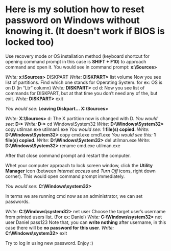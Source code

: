 # Here is my solution how to reset password on Windows without knowing it. (It doesn't work if BIOS is locked too)

Use recovery mode or OS installation method (keyboard shortcut for opening command prompt in this case is **SHIFT + F10**) to approach command and open it.
You would see in command prompt:
**x:\Sources>**

*Write:* **x:\Sources>** DISKPART
*Write:* **DISKPART>** list volume
Now you see list of partitions. Find which one stands for Operating System.
for ex: OS is on D (in “Ltr” column)
*Write:* **DISKPART>** cd d:
Now you see list of commands for DISKPART, but at that time you don’t need any of the, but exit.
*Write:* **DISKPART>** exit

*You would see:*
**Leaving Diskpart...
X:\Sources>**

*Write:* **X:\Sources>** d:
The X partition now is changed with D.
*You would see:* **D:\>**
*Write:* **D:\>** cd Windows\System32
*Write:* **D:\Windows\System32>** copy utilman.exe utilman1.exe
*You would see:*
		**1 file(s) copied.**
*Write:* **D:\Windows\System32>** copy cmd.exe cmd1.exe
*You would see this:*
		**1 file(s) copied.**
*Write:* **D:\Windows\System32>** del utilman.exe
*Write:* **D:\Windows\System32>** rename cmd.exe utilman.exe

After that close command prompt and restart the computer.

Whet your computer approach to lock screen window, click the **Utility Manager** icon (between *Internet access* and *Turn Off* icons, right down corner).
This would open command prompt immediately.

*You would see:*
**C:\Windows\system32>**

In terms we are running cmd now as an administrator, we can set passwords.

*Write:* **C:\Windows\system32>** net user 
Choose the target user’s username from printed users list. (For ex: Daniel)
*Write:* **C:\Windows\system32>** net user Daniel pass123 
Note that, you can **write nothing** after username, in this case there will be **no password for this user**.
*Write:* **C:\Windows\system32>** exit

Try to log in using new password.
Enjoy :)

